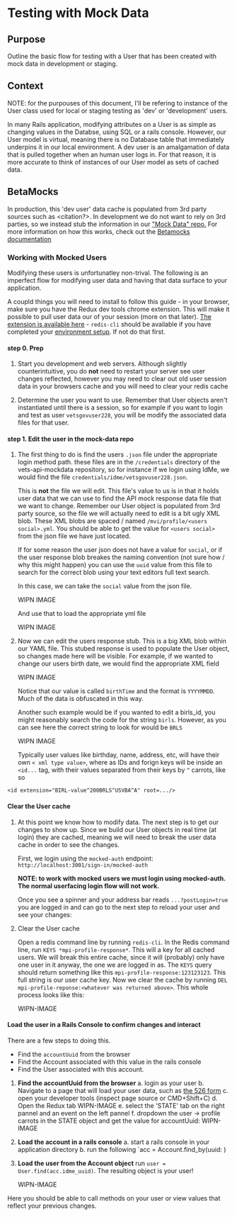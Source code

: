 # Testing with Mock Data

## Purpose

Outline the basic flow for testing with a User that has been created with mock data in development or staging. 

## Context

NOTE: for the purpouses of this document, I'll be refering to instance of the User class used for local or staging testing as 'dev' or 'development' users.

In many Rails application, modifying attributes on a User is as simple as changing values in the Databse, using SQL or a rails console.  However, our User model is virtual, meaning there is no Database table that immediately underpins it in our local environment.  A dev user is an amalgamation of data that is pulled together when an human user logs in.  For that reason, it is more accurate to think of instances of our User model as sets of cached data.

## BetaMocks

In production, this 'dev user' data cache is populated from 3rd party sources such as <citation?>.  In development we do not want to rely on 3rd parties, so we instead stub the information in our ["Mock Data" repo.](https://github.com/department-of-veterans-affairs/vets-api-mockdata) For more information on how this works, check out the [Betamocks documentation](https://github.com/department-of-veterans-affairs/vets-api/blob/master/docs/setup/betamocks.md)

### Working with Mocked Users

Modifying these users is unfortunatley non-trival.  The following is an
imperfect flow for modifying user data and having that data surface to your
application.

A coupld things you will need to install to follow this guide
    - in your browser, make sure you have the Redux dev tools chrome extension.  This will make it possible to pull user data our of your session (more on that later).  [The extension is available here](https://chrome.google.com/webstore/detail/redux-devtools/lmhkpmbekcpmknklioeibfkpmmfibljd)
    - `redis-cli` should be available if you have completed your [environment setup](https://github.com/department-of-veterans-affairs/vagov-claim-classification-data/wiki/Setting-up-VA.gov-locally-for-this-project#start-it-all-up).  If not do that first.

#### step 0. Prep
1. Start you development and web servers.  Although slightly counterintuitive, you do **not** need to restart your server see user changes reflected, however you may need to clear out old user session data in your browsers cache and you will need to clear your redis cache

2. Determine the user you want to use.  Remember that User objects aren't instantiated until there is a session, so for example if you want to login and test as user `vetsgovuser228`, you will be modify the associated data files for that user.

#### step 1. Edit the user in the mock-data repo
1. The first thing to do is find the users `.json` file under the appropriate login method path.  these files are in the `/credentials` directory of the vets-api-mockdata repository, so for instance if we login using IdMe, we would find the file `credentials/idme/vetsgovuser228.json`.

    This is **not** the file we will edit.  This file's value to us is in that it holds user data that we can use to find the API mock response data file that we want to change.  Remember our User object is populated from 3rd party source, so the file we will actually need to edit is a bit ugly XML blob.  These XML blobs are spaced / named `/mvi/profile/<users social>.yml`.  You should be able to get the value for `<users social>` from the json file we have just located.  

    If for some reason the user json does not have a value for `social`, or if the user response blob breakes the naming convention (not sure how / why this might happen) you can use the `uuid` value from this file to search for the correct blob using your text editors full text search.  

    In this case, we can take the `social` value from the json file.

   WIPN IMAGE

    And use that to load the appropriate yml file

   WIPN IMAGE

2. Now we can edit the users response stub.  This is a big XML blob within our YAML file.  This stubed response is used to populate the User object, so changes made here will be visible.  For example, if we wanted to change our users birth date, we would find the appropriate XML field

    WIPN IMAGE

    Notice that our value is called `birthTime` and the format is `YYYYMMDD`.  Much of the data is obfuscated in this way.

    Another such example would be if you wanted to edit a birls_id, you might reasonably search the code for the string `birls`.  However, as you can see here the correct string to look for would be `BRLS`

    WIPN IMAGE

    Typically user values like birthday, name, address, etc, will have their own `< xml type value>`, where as IDs and forign keys will be inside an `<id...` tag, with their values separated from their keys by `^` carrots, like so

```
<id extension="BIRL-value^200BRLS^USVBA^A" root=.../>
```

#### Clear the User cache
1. At this point we know how to modify data.  The next step is to get our changes to show up.  Since we build our User objects in real time (at login) they are cached, meaning we will need to break the user data cache in order to see the changes.

    First, we login using the `mocked-auth` endpoint: `http://localhost:3001/sign-in/mocked-auth`

    **NOTE: to work with mocked users we must login using mocked-auth.  The normal userfacing login flow will not work.**

    Once you see a spinner and your address bar reads `...?postLogin=true` you are logged in and can go to the next step to reload your user and see your changes:

2. Clear the User cache

    Open a redis command line by running `redis-cli`.  In the Redis command line, run `KEYS *mpi-profile-response*`.  This will a
    key for all cached users.  We will break this entire cache, since it will
    (probably) only have one user in it anyway, the one we are logged in as. The
    `KEYS` query should return something like this
    `mpi-profile-response:123123123`.  This full string is our user cache key.  Now we clear the cache by running `DEL mpi-profile-reponse:<whatever was returned above>`.  This whole process looks like this:

   WIPN-IMAGE

#### Load the user in a Rails Console to confirm changes and interact

There are a few steps to doing this.
- Find the `accountUuid` from the browser
- Find the Account associated with this value in the rails console
- Find the User associated with this account.

1. **Find the accountUuid from the browser**
    a. login as your user
    b. Navigate to a page that will load your user data, such as [the 526 form](http://localhost:3001/disability/file-disability-claim-form-21-526ez/start)
    c. open your developer tools (inspect page source or CMD+Shift+C)
    d. Open the Redux tab
        WIPN-IMAGE
    e. select the 'STATE' tab on the right pannel and an event on the left pannel
    f. dropdown the user -> profile carrots in the STATE object and get the
    value for accountUuid:
        WIPN-IMAGE

2. **Load the account in a rails console**
    a. start a rails console in your application directory
    b. run the following `acc = Account.find_by(uuid: <accountUuid from last step>)

3. **Load the user from the Account object**
    run `user = User.find(acc.idme_uuid)`.  The resulting object is your user!

    WIPN-IMAGE

Here you should be able to call methods on your user or view values that reflect
your previous changes.
